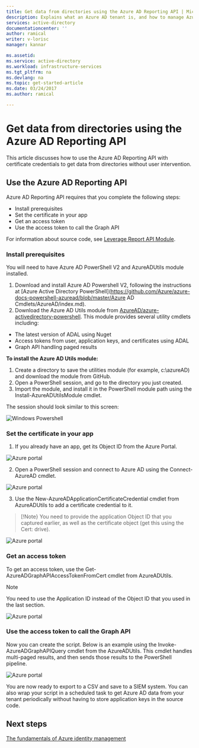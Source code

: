 ```yaml
---
title: Get data from directories using the Azure AD Reporting API | Microsoft Docs
description: Explains what an Azure AD tenant is, and how to manage Azure through Azure Active Directory
services: active-directory
documentationcenter: ''
author: ramical
writer: v-lorisc
manager: kannar

ms.assetid: 
ms.service: active-directory
ms.workload: infrastructure-services
ms.tgt_pltfrm: na
ms.devlang: na
ms.topic: get-started-article
ms.date: 03/24/2017
ms.author: ramical

---
```

# Get data from directories using the Azure AD Reporting API
This article discusses how to use the Azure AD Reporting API with certificate credentials to get data from directories without user intervention. 

## Use the Azure AD Reporting API 
Azure AD Reporting API requires that you complete the following steps:
 *	Install prerequisites
 *	Set the certificate in your app
 *	Get an access token
 *	Use the access token to call the Graph API

For information about source code, see [Leverage Report API Module](https://github.com/AzureAD/azure-activedirectory-powershell/tree/gh-pages/Modules/AzureADUtils). 

### Install prerequisites
You will need to have Azure AD PowerShell V2 and AzureADUtils module installed.

1. Download and install Azure AD Powershell V2, following the instructions at [Azure Active Directory PowerShell](https://github.com/Azure/azure-docs-powershell-azuread/blob/master/Azure AD Cmdlets/AzureAD/index.md).
2. Download the Azure AD Utils module from [AzureAD/azure-activedirectory-powershell](https://github.com/AzureAD/azure-activedirectory-powershell/blob/gh-pages/Modules/AzureADUtils/AzureADUtils.psm1). 
  This module provides several utility cmdlets including:
  * The latest version of ADAL using Nuget
  * Access tokens from user, application keys, and certificates using ADAL
  * Graph API handling paged results

**To install the Azure AD Utils module:**

1. Create a directory to save the utilities module (for example, c:\azureAD) and download the module from GitHub.
2. Open a PowerShell session, and go to the directory you just created. 
3. Import the module, and install it in the PowerShell module path using the Install-AzureADUtilsModule cmdlet. 

The session should look similar to this screen:

  ![Windows Powershell](./media/active-directory-report-api-with-certificates/windows-powershell.png)

### Set the certificate in your app
1. If you already have an app, get its Object ID from the Azure Portal. 

  ![Azure portal](./media/active-directory-report-api-with-certificates/azure-portal.png)

2. Open a PowerShell session and connect to Azure AD using the Connect-AzureAD cmdlet.

  ![Azure portal](./media/active-directory-report-api-with-certificates/connect-azuaread-cmdlet.png)

3. Use the New-AzureADApplicationCertificateCredential cmdlet from AzureADUtils to add a certificate credential to it. 

  >[!Note}
  >You need to provide the application Object ID that you captured earlier, as well as the certificate object (get this using the Cert: drive).
  >

  ![Azure portal](./media/active-directory-report-api-with-certificates/add-certificate-credential.png)
  
### Get an access token

To get an access token, use the Get-AzureADGraphAPIAccessTokenFromCert cmdlet from AzureADUtils. 

>[!NOTE]
>You need to use the Application ID instead of the Object ID that you used in the last section.
>

 ![Azure portal](./media/active-directory-report-api-with-certificates/application-id.png)

### Use the access token to call the Graph API

Now you can create the script. Below is an example using the Invoke-AzureADGraphAPIQuery cmdlet from the AzureADUtils. This cmdlet handles multi-paged results, and then sends those results to the PowerShell pipeline. 

 ![Azure portal](./media/active-directory-report-api-with-certificates/script-completed.png)

You are now ready to export to a CSV and save to a SIEM system. You can also wrap your script in a scheduled task to get Azure AD data from your tenant periodically without having to store application keys in the source code. 

## Next steps
[The fundamentals of Azure identity management](https://docs.microsoft.com/en-us/azure/active-directory/fundamentals-identity)<br>



